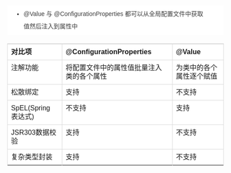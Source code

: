 <ul style="padding: 5px 38px; margin: 0px; color: rgb(60, 60, 60); font-family:sans-serif; font-size: 14px; font-style: normal; font-variant: normal; font-weight: normal; letter-spacing: normal; line-height: 29px; orphans: auto; text-align: start; text-indent: 0px; text-transform: none; white-space: normal; widows: auto; word-spacing: 0px; -webkit-text-stroke-width: 0px; background-color: rgb(255, 255, 255);"><li style="padding: 0px; margin: 0px;"><span id="md_block_inner_0">@Value 与 @ConfigurationProperties 都可以从全局配置文件中获取值然后注入到属性中</span><a name="md_block_0" id="md_block_0" class="md_block_a" style="color: rgb(64, 131, 196); text-decoration: none;"></a></li></ul><section id="CkgUMxdza55cV6UQKYoQYt6" style="color: rgb(60, 60, 60); font-family:sans-serif; font-size: 14px; font-style: normal; font-variant: normal; font-weight: normal; letter-spacing: normal; line-height: 29px; orphans: auto; text-align: start; text-indent: 0px; text-transform: none; white-space: normal; widows: auto; word-spacing: 0px; -webkit-text-stroke-width: 0px; background-color: rgb(255, 255, 255);"><table style="margin: 20px 0px; background-color: transparent; border-collapse: collapse; border-spacing: 0px; border-width: 1px 1px 1px 0px; border-top-style: solid; border-right-style: solid; border-bottom-style: solid; border-top-color: rgb(217, 217, 217); border-right-color: rgb(217, 217, 217); border-bottom-color: rgb(217, 217, 217); page-break-inside: avoid !important;"><thead style="page-break-inside: avoid !important;"><tr style="page-break-inside: avoid !important;"><th style="border-left-width: 1px; border-left-style: solid; border-left-color: rgb(217, 217, 217); padding: 8px; line-height: 20px; text-align: left; vertical-align: top; border-top-width: 1px; border-top-style: solid; border-top-color: rgb(217, 217, 217); page-break-inside: avoid !important;">对比项</th><th style="border-left-width: 1px; border-left-style: solid; border-left-color: rgb(217, 217, 217); padding: 8px; line-height: 20px; text-align: left; vertical-align: top; border-top-width: 1px; border-top-style: solid; border-top-color: rgb(217, 217, 217); page-break-inside: avoid !important;">@ConfigurationProperties</th><th style="border-left-width: 1px; border-left-style: solid; border-left-color: rgb(217, 217, 217); padding: 8px; line-height: 20px; text-align: left; vertical-align: top; border-top-width: 1px; border-top-style: solid; border-top-color: rgb(217, 217, 217); page-break-inside: avoid !important;">@Value</th></tr></thead><tbody style="page-break-inside: avoid !important;"><tr style="page-break-inside: avoid !important;"><td style="border-left-width: 1px; border-left-style: solid; border-left-color: rgb(217, 217, 217); padding: 8px; line-height: 20px; text-align: left; vertical-align: top; border-top-width: 1px; border-top-style: solid; border-top-color: rgb(217, 217, 217); page-break-inside: avoid !important;">注解功能</td><td style="border-left-width: 1px; border-left-style: solid; border-left-color: rgb(217, 217, 217); padding: 8px; line-height: 20px; text-align: left; vertical-align: top; border-top-width: 1px; border-top-style: solid; border-top-color: rgb(217, 217, 217); page-break-inside: avoid !important;">将配置文件中的属性值批量注入类的各个属性</td><td style="border-left-width: 1px; border-left-style: solid; border-left-color: rgb(217, 217, 217); padding: 8px; line-height: 20px; text-align: left; vertical-align: top; border-top-width: 1px; border-top-style: solid; border-top-color: rgb(217, 217, 217); page-break-inside: avoid !important;">为类中的各个属性逐个赋值</td></tr><tr style="page-break-inside: avoid !important;"><td style="border-left-width: 1px; border-left-style: solid; border-left-color: rgb(217, 217, 217); padding: 8px; line-height: 20px; text-align: left; vertical-align: top; border-top-width: 1px; border-top-style: solid; border-top-color: rgb(217, 217, 217); page-break-inside: avoid !important;">松散绑定</td><td style="border-left-width: 1px; border-left-style: solid; border-left-color: rgb(217, 217, 217); padding: 8px; line-height: 20px; text-align: left; vertical-align: top; border-top-width: 1px; border-top-style: solid; border-top-color: rgb(217, 217, 217); page-break-inside: avoid !important;">支持</td><td style="border-left-width: 1px; border-left-style: solid; border-left-color: rgb(217, 217, 217); padding: 8px; line-height: 20px; text-align: left; vertical-align: top; border-top-width: 1px; border-top-style: solid; border-top-color: rgb(217, 217, 217); page-break-inside: avoid !important;">不支持</td></tr><tr style="page-break-inside: avoid !important;"><td style="border-left-width: 1px; border-left-style: solid; border-left-color: rgb(217, 217, 217); padding: 8px; line-height: 20px; text-align: left; vertical-align: top; border-top-width: 1px; border-top-style: solid; border-top-color: rgb(217, 217, 217); page-break-inside: avoid !important;">SpEL(Spring 表达式)</td><td style="border-left-width: 1px; border-left-style: solid; border-left-color: rgb(217, 217, 217); padding: 8px; line-height: 20px; text-align: left; vertical-align: top; border-top-width: 1px; border-top-style: solid; border-top-color: rgb(217, 217, 217); page-break-inside: avoid !important;">不支持</td><td style="border-left-width: 1px; border-left-style: solid; border-left-color: rgb(217, 217, 217); padding: 8px; line-height: 20px; text-align: left; vertical-align: top; border-top-width: 1px; border-top-style: solid; border-top-color: rgb(217, 217, 217); page-break-inside: avoid !important;">支持</td></tr><tr style="page-break-inside: avoid !important;"><td style="border-left-width: 1px; border-left-style: solid; border-left-color: rgb(217, 217, 217); padding: 8px; line-height: 20px; text-align: left; vertical-align: top; border-top-width: 1px; border-top-style: solid; border-top-color: rgb(217, 217, 217); page-break-inside: avoid !important;">JSR303数据校验</td><td style="border-left-width: 1px; border-left-style: solid; border-left-color: rgb(217, 217, 217); padding: 8px; line-height: 20px; text-align: left; vertical-align: top; border-top-width: 1px; border-top-style: solid; border-top-color: rgb(217, 217, 217); page-break-inside: avoid !important;">支持</td><td style="border-left-width: 1px; border-left-style: solid; border-left-color: rgb(217, 217, 217); padding: 8px; line-height: 20px; text-align: left; vertical-align: top; border-top-width: 1px; border-top-style: solid; border-top-color: rgb(217, 217, 217); page-break-inside: avoid !important;">不支持</td></tr><tr style="page-break-inside: avoid !important;"><td style="border-left-width: 1px; border-left-style: solid; border-left-color: rgb(217, 217, 217); padding: 8px; line-height: 20px; text-align: left; vertical-align: top; border-top-width: 1px; border-top-style: solid; border-top-color: rgb(217, 217, 217); page-break-inside: avoid !important;">复杂类型封装</td><td style="border-left-width: 1px; border-left-style: solid; border-left-color: rgb(217, 217, 217); padding: 8px; line-height: 20px; text-align: left; vertical-align: top; border-top-width: 1px; border-top-style: solid; border-top-color: rgb(217, 217, 217); page-break-inside: avoid !important;">支持</td><td style="border-left-width: 1px; border-left-style: solid; border-left-color: rgb(217, 217, 217); padding: 8px; line-height: 20px; text-align: left; vertical-align: top; border-top-width: 1px; border-top-style: solid; border-top-color: rgb(217, 217, 217); page-break-inside: avoid !important;">不支持</td></tr></tbody></table></section>
